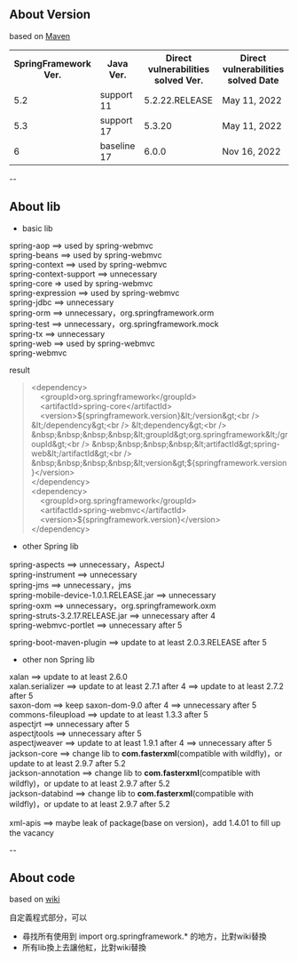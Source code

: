 ## About Version
based on [Maven](https://mvnrepository.com/artifact/org.springframework/spring-core)

<table>
		<tbody><tr data-sort-method="none">
			<th role="columnheader">SpringFramework Ver.</th>
			<th role="columnheader">Java Ver.</th>
			<th role="columnheader">Direct vulnerabilities solved Ver.</th>
			<th role="columnheader">Direct vulnerabilities solved Date</th>
		</tr>
		<tr>
			<td> 5.2 </td>
			<td> support 11 </td>
			<td> 5.2.22.RELEASE </td>
			<td> May 11, 2022 </td>
		</tr>
		<tr>
			<td> 5.3 </td>
			<td> support 17 </td>
			<td> 5.3.20 </td>
			<td> May 11, 2022 </td>
		</tr>
		<tr>
			<td> 6 </td>
			<td> baseline 17 </td>
			<td> 6.0.0 </td>
			<td> Nov 16, 2022 </td>
		</tr>
	</tbody>
</table>

--

## About lib

* basic lib

spring-aop ==> used by spring-webmvc<br />
spring-beans ==> used by spring-webmvc<br />
spring-context ==> used by spring-webmvc<br />
spring-context-support ==> unnecessary<br />
spring-core => used by spring-webmvc<br />
spring-expression ==> used by spring-webmvc<br />
spring-jdbc ==> unnecessary<br />
spring-orm ==> unnecessary，org.springframework.orm<br />
spring-test ==> unnecessary，org.springframework.mock<br />
spring-tx ==> unnecessary<br />
spring-web ==> used by spring-webmvc<br />
spring-webmvc

result

>&lt;dependency&gt;<br />
>&nbsp;&nbsp;&nbsp;&nbsp;&lt;groupId&gt;org.springframework&lt;/groupId&gt;<br />
>&nbsp;&nbsp;&nbsp;&nbsp;&lt;artifactId&gt;spring-core&lt;/artifactId&gt;<br />
>&nbsp;&nbsp;&nbsp;&nbsp;&lt;version&gt;${springframework.version}&lt;/version&gt;<br />
>&lt;/dependency&gt;<br />
>&lt;dependency&gt;<br />
>&nbsp;&nbsp;&nbsp;&nbsp;&lt;groupId&gt;org.springframework&lt;/groupId&gt;<br />
>&nbsp;&nbsp;&nbsp;&nbsp;&lt;artifactId&gt;spring-web&lt;/artifactId&gt;<br />
>&nbsp;&nbsp;&nbsp;&nbsp;&lt;version&gt;${springframework.version}&lt;/version&gt;<br />
>&lt;/dependency&gt;<br />
>&lt;dependency&gt;<br />
>&nbsp;&nbsp;&nbsp;&nbsp;&lt;groupId&gt;org.springframework&lt;/groupId&gt;<br />
>&nbsp;&nbsp;&nbsp;&nbsp;&lt;artifactId&gt;spring-webmvc&lt;/artifactId&gt;<br />
>&nbsp;&nbsp;&nbsp;&nbsp;&lt;version&gt;${springframework.version}&lt;/version&gt;<br />
>&lt;/dependency&gt;

* other Spring lib

spring-aspects ==> unnecessary，AspectJ<br />
spring-instrument ==> unnecessary<br />
spring-jms ==> unnecessary，jms<br />
spring-mobile-device-1.0.1.RELEASE.jar ==> unnecessary<br />
spring-oxm ==> unnecessary，org.springframework.oxm<br />
spring-struts-3.2.17.RELEASE.jar ==> unnecessary after 4<br />
spring-webmvc-portlet ==> unnecessary after 5<br />

spring-boot-maven-plugin ==> update to at least 2.0.3.RELEASE after 5


* other non Spring lib

xalan ==> update to at least 2.6.0<br />
xalan.serializer ==> update to at least 2.7.1 after 4 ==> update to at least 2.7.2 after 5<br />
saxon-dom ==> keep saxon-dom-9.0 after 4 ==> unnecessary after 5<br />
commons-fileupload ==> update to at least 1.3.3 after 5<br />
aspectjrt ==> unnecessary after 5<br />
aspectjtools ==> unnecessary after 5<br />
aspectjweaver ==> update to at least 1.9.1 after 4 ==> unnecessary after 5<br />
jackson-core ==> change lib to **com.fasterxml**(compatible with wildfly)，or update to at least 2.9.7 after 5.2<br />
jackson-annotation ==> change lib to **com.fasterxml**(compatible with wildfly)，or update to at least 2.9.7 after 5.2<br />
jackson-databind ==> change lib to **com.fasterxml**(compatible with wildfly)，or update to at least 2.9.7 after 5.2

xml-apis ==> maybe leak of package(base on version)，add 1.4.01 to fill up the vacancy

--

## About code

based on [wiki](https://github.com/spring-projects/spring-framework/wiki/What%27s-New-in-Spring-Framework-5.x)

自定義程式部分，可以
* 尋找所有使用到 import org.springframework.* 的地方，比對wiki替換
* 所有lib換上去讓他紅，比對wiki替換

